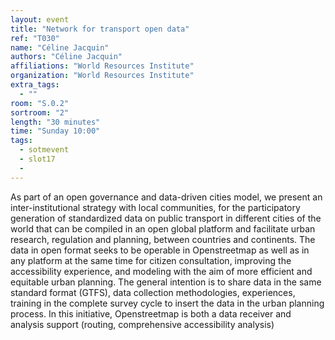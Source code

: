 ```yaml
---
layout: event
title: "Network for transport open data"
ref: "T030"
name: "Céline Jacquin"
authors: "Céline Jacquin"
affiliations: "World Resources Institute"
organization: "World Resources Institute"
extra_tags:
  - ""
room: "S.0.2"
sortroom: "2"
length: "30 minutes"
time: "Sunday 10:00"
tags:
  - sotmevent
  - slot17
  - 
---
```

As part of an open governance and data-driven cities model, we present an inter-institutional strategy with local communities, for the participatory generation of standardized data on public transport in different cities of the world that can be compiled in an open global platform and facilitate urban research, regulation and planning, between countries and continents.
The data in open format seeks to be operable in Openstreetmap as well as in any platform at the same time for citizen consultation, improving the accessibility experience, and modeling with the aim of more efficient and equitable urban planning.
The general intention is to share data in the same standard format (GTFS), data collection methodologies, experiences, training in the complete survey cycle to insert the data in the urban planning process.
In this initiative, Openstreetmap is both a data receiver and analysis support (routing, comprehensive accessibility analysis)